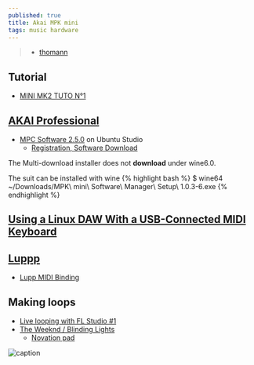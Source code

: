 ```yaml
---
published: true
title: Akai MPK mini
tags: music hardware
---
```

> - [thomann](https://www.thomann.de/fr/akai_mpk_mini_mk3.htm)

## Tutorial
- [MINI MK2 TUTO N°1](https://www.youtube.com/watch?v=Tyr2uBl0OTs)

## [AKAI Professional](https://www.akaipro.com/download)
- [MPC Software 2.5.0](https://www.youtube.com/watch?v=vCr0oZACsX4) on Ubuntu Studio
	- [Registration, Software Download](https://www.youtube.com/watch?v=FqU2F31dJiw)

The Multi-download installer does not **download** under wine6.0.

The suit can be installed with wine
{% highlight bash %}
$ wine64 ~/Downloads/MPK\ mini\ Software\ Manager\ Setup\ 1.0.3-6.exe
{% endhighlight %}

## [Using a Linux DAW With a USB-Connected MIDI Keyboard](https://www.makeuseof.com/using-a-linux-daw-with-a-usb-connected-midi-keyboard/)

## [Luppp](http://openavproductions.com/doc/luppp.html)
- [Lupp MIDI Binding](https://www.youtube.com/watch?v=kOGh2tsXBcA&list=PLPVwzZjovbBxIik8lUisH5XdLzALDeY9j&index=7)

## Making loops
- [Live looping with FL Studio #1](https://www.youtube.com/watch?v=T_7k8IaA0yE)
- [The Weeknd / Blinding Lights](https://www.youtube.com/watch?v=--ORzBLokMMthoman)
	- [Novation pad](https://www.thomann.de/fr/novation_launchpad_mini_mk3.htm)

![caption](https://thumbs.static-thomann.de/thumb/orig/pics/bdb/498231/15420811_800.webp)
